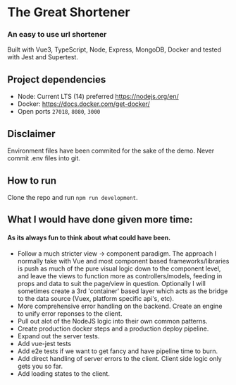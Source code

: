# The Great Shortener
### **An easy to use url shortener**
Built with Vue3, TypeScript, Node, Express, MongoDB, Docker and tested with Jest and Supertest.

## Project dependencies

- Node: Current LTS (14) preferred https://nodejs.org/en/
- Docker: https://docs.docker.com/get-docker/
- Open ports `27018`, `8080`, `3000`

## Disclaimer
Environment files have been commited for the sake of the demo.
Never commit .env files into git.

## How to run

Clone the repo and run `npm run development`.

## What I would have done given more time:
#### As its always fun to think about what could have been.
- Follow a much stricter view -> component paradigm. The approach I normally take with Vue and most component based
frameworks/libraries is push as much of the pure visual logic down to the component level, and leave the views to
function more as controllers/models, feeding in props and data to suit the page/view in question. Optionally I will
sometimes create a 3rd 'container' based layer which acts as the bridge to the data source (Vuex, platform specific api's, etc).
- More comprehensive error handling on the backend. Create an engine to unify error reponses to the client.
- Pull out alot of the NodeJS logic into their own common patterns.
- Create production docker steps and a production deploy pipeline.
- Expand out the server tests.
- Add vue-jest tests
- Add e2e tests if we want to get fancy and have pipeline time to burn.
- Add direct handling of server errors to the client. Client side logic only gets you so far.
- Add loading states to the client.
